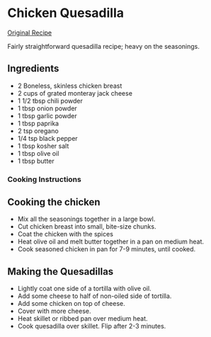 # Chicken Quesadilla

[Original Recipe](https://youtu.be/TTagMrBZ1z8)

Fairly straightforward quesadilla recipe; heavy on the seasonings. 

## Ingredients

* 2 Boneless, skinless chicken breast
* 2 cups of grated monteray jack cheese
* 1 1/2 tbsp chili powder
* 1 tbsp onion powder
* 1 tbsp garlic powder
* 1 tbsp paprika
* 2 tsp oregano
* 1/4 tsp black pepper
* 1 tbsp kosher salt
* 1 tbsp olive oil
* 1 tbsp butter

### Cooking Instructions

## Cooking the chicken

* Mix all the seasonings together in a large bowl.
* Cut chicken breast into small, bite-size chunks. 
* Coat the chicken with the spices
* Heat olive oil and melt butter together in a pan on medium heat.
* Cook seasoned chicken in pan for 7-9 minutes, until cooked.

## Making the Quesadillas

* Lightly coat one side of a tortilla with olive oil.
* Add some cheese to half of non-oiled side of tortilla.
* Add some chicken on top of cheese.
* Cover with more cheese.
* Heat skillet or ribbed pan over medium heat.
* Cook quesadilla over skillet. Flip after 2-3 minutes.
